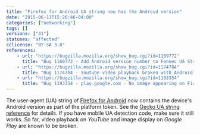 ```yaml
---
title: "Firefox for Android UA string now has the Android version"
date: "2015-06-13T15:20:46-04:00"
categories: ["networking"]
tags: []
versions: ["41"]
statuses: "affected"
cclicense: "BY-SA 3.0"
references:
    - url: "https://bugzilla.mozilla.org/show_bug.cgi?id=1169772"
      title: "Bug 1169772 - Add Android version number to Fennec UA String"
    - url: "https://bugzilla.mozilla.org/show_bug.cgi?id=1174784"
      title: "Bug 1174784 - Youtube video playback broken with Android version in UA string"
    - url: "https://bugzilla.mozilla.org/show_bug.cgi?id=1193354"
      title: "Bug 1193354 - play.google.com - No image appearing on Firefox for Android"
---
```

The user-agent (UA) string of [Firefox for Android](https://developer.mozilla.org/en-US/Firefox_for_Android) now contains the device's Android version as part of the platform token. See the [Gecko UA string reference](https://developer.mozilla.org/en-US/docs/Web/HTTP/Gecko_user_agent_string_reference#Android_%28version_41_and_above%29) for details. If you have mobile UA detection code, make sure it still works. So far, video playback on *YouTube* and image display on *Google Play* are known to be broken.
